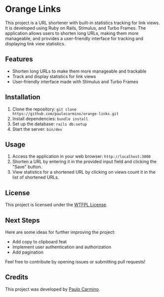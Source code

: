 # Orange Links
This project is a URL shortener with built-in statistics tracking for link views. It is developed using Ruby on Rails, Stimulus, and Turbo Frames. The application allows users to shorten long URLs, making them more manageable, and provides a user-friendly interface for tracking and displaying link view statistics. 

## Features
- Shorten long URLs to make them more manageable and trackable
- Track and display statistics for link views
- User-friendly interface made with Stimulus and Turbo Frames

## Installation
1. Clone the repository: `git clone https://github.com/paulocarmino/orange-links.git`
2. Install dependencies: `bundle install`
3. Set up the database: `rails db:setup`
4. Start the server: `bin/dev`

## Usage
1. Access the application in your web browser: `http://localhost:3000`
2. Shorten a URL by entering it in the provided input field and clicking the "Save" button.
3. View statistics for a shortened URL by clicking on views count it in the list of shortened URLs.

## License
This project is licensed under the [WTFPL License](LICENSE).

## Next Steps
Here are some ideas for further improving the project:
- Add copy to clipboard feat
- Implement user authentication and authorization
- Add pagination

Feel free to contribute by opening issues or submitting pull requests!

## Credits
This project was developed by [Paulo Carmino](https://github.com/paulocarmino).
